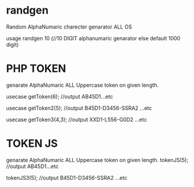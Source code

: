 # randgen
Random AlphaNumaric charecter genarator ALL OS


usage randgen 10 (//10 DIGIT alphanumaric genarator else default 1000 digit)


# PHP TOKEN
genarate AlphaNumaric ALL Uppercase token on given length.

usecase getToken(6); //output AB45D1...etc

usecase getToken2(5); //output B45D1-D3456-SSRA2 ...etc

usecase getToken3(4,3); //output XXD1-L556-G0D2 ...etc

# TOKEN JS
genarate AlphaNumaric ALL Uppercase token on given length.
tokenJS(5); //output AB45D1...etc

tokenJS3(5); //output B45D1-D3456-SSRA2 ...etc
